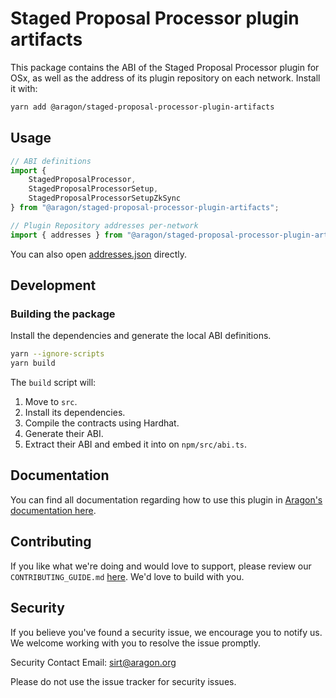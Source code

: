 # Staged Proposal Processor plugin artifacts

This package contains the ABI of the Staged Proposal Processor plugin for OSx, as well as the address of its plugin repository on each network. Install it with:

```sh
yarn add @aragon/staged-proposal-processor-plugin-artifacts
```

## Usage

```typescript
// ABI definitions
import {
    StagedProposalProcessor,
    StagedProposalProcessorSetup,
    StagedProposalProcessorSetupZkSync
} from "@aragon/staged-proposal-processor-plugin-artifacts";

// Plugin Repository addresses per-network
import { addresses } from "@aragon/staged-proposal-processor-plugin-artifacts";
```

You can also open [addresses.json](./src/addresses.json) directly.

## Development

### Building the package

Install the dependencies and generate the local ABI definitions.

```sh
yarn --ignore-scripts
yarn build
```

The `build` script will:
1. Move to `src`.
2. Install its dependencies.
3. Compile the contracts using Hardhat.
4. Generate their ABI.
5. Extract their ABI and embed it into on `npm/src/abi.ts`.

## Documentation

You can find all documentation regarding how to use this plugin in [Aragon's documentation here](https://docs.aragon.org/spp/1.x/index.html).

## Contributing

If you like what we're doing and would love to support, please review our `CONTRIBUTING_GUIDE.md` [here](https://github.com/aragon/staged-proposal-processor-plugin/blob/main/CONTRIBUTIONS.md). We'd love to build with you.

## Security

If you believe you've found a security issue, we encourage you to notify us. We welcome working with you to resolve the issue promptly.

Security Contact Email: sirt@aragon.org

Please do not use the issue tracker for security issues.
